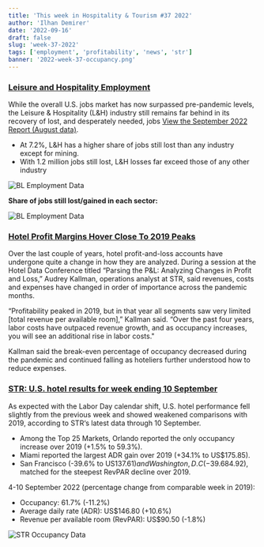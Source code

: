 ```yaml
---
title: 'This week in Hospitality & Tourism #37 2022'
author: 'Ilhan Demirer'
date: '2022-09-16'
draft: false
slug: 'week-37-2022'
tags: ['employment', 'profitability', 'news', 'str']
banner: '2022-week-37-occupancy.png'
---
```


### [Leisure and Hospitality Employment](https://www.hospitalitynet.org/news/4112342.html)

While the overall U.S. jobs market has now surpassed pre-pandemic levels, the Leisure & Hospitality (L&H) industry still remains far behind in its recovery of lost, and desperately needed, jobs [View the September 2022 Report (August data)](https://www.ustravel.org/sites/default/files/2022-09/leisure-hospitality-employment_september-update.pdf).

- At 7.2%, L&H has a higher share of jobs still lost than any industry except for mining.
- With 1.2 million jobs still lost, L&H losses far exceed those of any other industry

![BL Employment Data](/images/blogimages/2022-week-37-employment.png)

**Share of jobs still lost/gained in each sector:**

![BL Employment Data](/images/blogimages/2022-week-37-employment-all.png)

### [Hotel Profit Margins Hover Close To 2019 Peaks](https://www.costar.com/article/191467173/hotel-profit-margins-hover-close-to-2019-peaks)

Over the last couple of years, hotel profit-and-loss accounts have undergone quite a change in how they are analyzed. During a session at the Hotel Data Conference titled “Parsing the P&L: Analyzing Changes in Profit and Loss,” Audrey Kallman, operations analyst at STR, said revenues, costs and expenses have changed in order of importance across the pandemic months.

“Profitability peaked in 2019, but in that year all segments saw very limited [total revenue per available room],” Kallman said. “Over the past four years, labor costs have outpaced revenue growth, and as occupancy increases, you will see an additional rise in labor costs."

Kallman said the break-even percentage of occupancy decreased during the pandemic and continued falling as hoteliers further understood how to reduce expenses.

### [STR: U.S. hotel results for week ending 10 September](https://str.com/press-release/str-us-hotel-results-week-ending-10-september)

As expected with the Labor Day calendar shift, U.S. hotel performance fell slightly from the previous week and showed weakened comparisons with 2019, according to STR‘s latest data through 10 September.

- Among the Top 25 Markets, Orlando reported the only occupancy increase over 2019 (+1.5% to 59.3%).
- Miami reported the largest ADR gain over 2019 (+34.1% to US$175.85).
- San Francisco (-39.6% to US$137.61) and Washington, D.C (-39.6% to US$84.92), matched for the steepest RevPAR decline over 2019.

4-10 September 2022 (percentage change from comparable week in 2019):

- Occupancy: 61.7% (-11.2%)
- Average daily rate (ADR): US$146.80 (+10.6%)
- Revenue per available room (RevPAR): US$90.50 (-1.8%)

![STR Occupancy Data](/images/blogimages/2022-week-37-occupancy.png)
